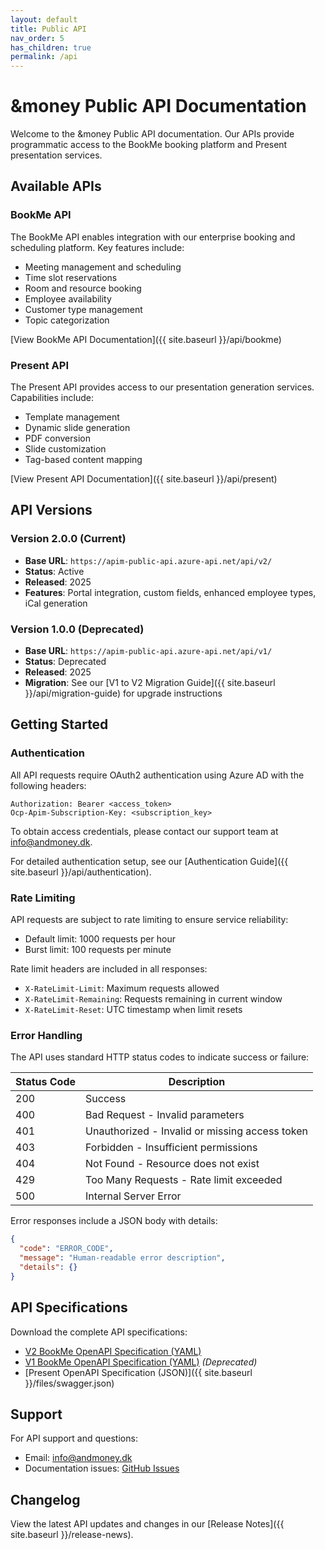 ```yaml
---
layout: default
title: Public API
nav_order: 5
has_children: true
permalink: /api
---
```


# &money Public API Documentation

Welcome to the &money Public API documentation. Our APIs provide programmatic access to the BookMe booking platform and Present presentation services.

## Available APIs

### BookMe API
The BookMe API enables integration with our enterprise booking and scheduling platform. Key features include:
- Meeting management and scheduling
- Time slot reservations
- Room and resource booking
- Employee availability
- Customer type management
- Topic categorization

[View BookMe API Documentation]({{ site.baseurl }}/api/bookme)

### Present API  
The Present API provides access to our presentation generation services. Capabilities include:
- Template management
- Dynamic slide generation
- PDF conversion
- Slide customization
- Tag-based content mapping

[View Present API Documentation]({{ site.baseurl }}/api/present)

## API Versions

### Version 2.0.0 (Current)
- **Base URL**: `https://apim-public-api.azure-api.net/api/v2/`
- **Status**: Active
- **Released**: 2025
- **Features**: Portal integration, custom fields, enhanced employee types, iCal generation

### Version 1.0.0 (Deprecated)
- **Base URL**: `https://apim-public-api.azure-api.net/api/v1/`
- **Status**: Deprecated
- **Released**: 2025
- **Migration**: See our [V1 to V2 Migration Guide]({{ site.baseurl }}/api/migration-guide) for upgrade instructions

## Getting Started

### Authentication

All API requests require OAuth2 authentication using Azure AD with the following headers:

```
Authorization: Bearer <access_token>
Ocp-Apim-Subscription-Key: <subscription_key>
```

To obtain access credentials, please contact our support team at [info@andmoney.dk](mailto:info@andmoney.dk).

For detailed authentication setup, see our [Authentication Guide]({{ site.baseurl }}/api/authentication).

### Rate Limiting

API requests are subject to rate limiting to ensure service reliability:
- Default limit: 1000 requests per hour
- Burst limit: 100 requests per minute

Rate limit headers are included in all responses:
- `X-RateLimit-Limit`: Maximum requests allowed
- `X-RateLimit-Remaining`: Requests remaining in current window
- `X-RateLimit-Reset`: UTC timestamp when limit resets

### Error Handling

The API uses standard HTTP status codes to indicate success or failure:

| Status Code | Description |
|------------|-------------|
| 200 | Success |
| 400 | Bad Request - Invalid parameters |
| 401 | Unauthorized - Invalid or missing access token |
| 403 | Forbidden - Insufficient permissions |
| 404 | Not Found - Resource does not exist |
| 429 | Too Many Requests - Rate limit exceeded |
| 500 | Internal Server Error |

Error responses include a JSON body with details:

```json
{
  "code": "ERROR_CODE",
  "message": "Human-readable error description",
  "details": {}
}
```

## API Specifications

Download the complete API specifications:
- [V2 BookMe OpenAPI Specification (YAML)](https://apim-public-api.azure-api.net/api/v2/openapi.yaml)
- [V1 BookMe OpenAPI Specification (YAML)](https://apim-public-api.azure-api.net/api/v1/openapi.yaml) *(Deprecated)*
- [Present OpenAPI Specification (JSON)]({{ site.baseurl }}/files/swagger.json)

## Support

For API support and questions:
- Email: [info@andmoney.dk](mailto:info@andmoney.dk)
- Documentation issues: [GitHub Issues](https://github.com/andmoneyaps/docs/issues)

## Changelog

View the latest API updates and changes in our [Release Notes]({{ site.baseurl }}/release-news).
